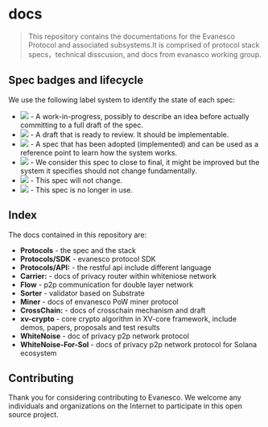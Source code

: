 # docs
>  This repository contains the documentations for the Evanesco Protocol and associated subsystems.It is comprised of protocol stack specs，technical disscusion, and docs from evanasco working group.

## Spec badges and lifecycle

We use the following label system to identify the state of each spec:

- ![](https://img.shields.io/badge/status-wip-orange.svg?style=flat-square) - A work-in-progress, possibly to describe an idea before actually committing to a full draft of the spec.
- ![](https://img.shields.io/badge/status-draft-yellow.svg?style=flat-square) - A draft that is ready to review. It should be implementable.
- ![](https://img.shields.io/badge/status-reliable-green.svg?style=flat-square) - A spec that has been adopted (implemented) and can be used as a reference point to learn how the system works.
- ![](https://img.shields.io/badge/status-stable-brightgreen.svg?style=flat-square) - We consider this spec to close to final, it might be improved but the system it specifies should not change fundamentally.
- ![](https://img.shields.io/badge/status-permanent-blue.svg?style=flat-square) - This spec will not change.
- ![](https://img.shields.io/badge/status-deprecated-red.svg?style=flat-square) - This spec is no longer in use.

## Index

The docs contained in this repository are:

- **Protocols** - the spec and the stack 
- **Protocols/SDK** - evanesco protocol SDK
- **Protocols/API:** - the restful api include different language
- **Carrier:** - docs of privacy router within whiteniose network
- **Flow** -  p2p communication for double layer network 
- **Sorter** - validator based on Substrate
- **Miner** - docs of envanesco PoW miner protocol
- **CrossChain:** - docs of crosschain mechanism and draft
- **xv-crypto** - core crypto algorithm in XV-core framework, include demos, papers, proposals and test results
- **WhiteNoise** - doc of privacy p2p network protocol 
- **WhiteNoise-For-Sol** - docs of privacy p2p network protocol for Solana ecosystem

## Contributing
Thank you for considering contributing to Evanesco. We welcome any individuals and organizations on the Internet to participate in this open source project.
